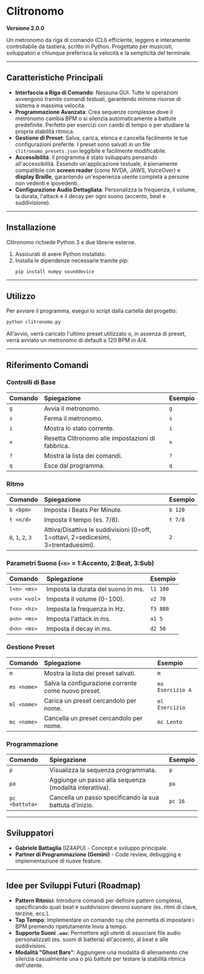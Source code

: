 # Clitronomo

**Versione 2.0.0**

Un metronomo da riga di comando (CLI) efficiente, leggero e interamente controllabile da tastiera, scritto in Python. Progettato per musicisti, sviluppatori e chiunque preferisca la velocità e la semplicità del terminale.

-----

## Caratteristiche Principali

  * **Interfaccia a Riga di Comando**: Nessuna GUI. Tutte le operazioni avvengono tramite comandi testuali, garantendo minime risorse di sistema e massima velocità.
  * **Programmazione Avanzata**: Crea sequenze complesse dove il metronomo cambia BPM o si silenzia automaticamente a battute predefinite. Perfetto per esercizi con cambi di tempo o per studiare la propria stabilità ritmica.
  * **Gestione di Preset**: Salva, carica, elenca e cancella facilmente le tue configurazioni preferite. I preset sono salvati in un file `clitronomo_presets.json` leggibile e facilmente modificabile.
  * **Accessibilità**: Il programma è stato sviluppato pensando all'accessibilità. Essendo un'applicazione testuale, è pienamente compatibile con **screen reader** (come NVDA, JAWS, VoiceOver) e **display Braille**, garantendo un'esperienza utente completa a persone non vedenti e ipovedenti.
  * **Configurazione Audio Dettagliata**: Personalizza la frequenza, il volume, la durata, l'attack e il decay per ogni suono (accento, beat e suddivisione).

-----

## Installazione

Clitronomo richiede Python 3 e due librerie esterne.

1.  Assicurati di avere Python installato.
2.  Installa le dipendenze necessarie tramite pip:
    ```bash
    pip install numpy sounddevice
    ```

-----

## Utilizzo

Per avviare il programma, esegui lo script dalla cartella del progetto:

```bash
python clitronomo.py
```

All'avvio, verrà caricato l'ultimo preset utilizzato o, in assenza di preset, verrà avviato un metronomo di default a 120 BPM in 4/4.

-----

## Riferimento Comandi

### Controlli di Base

| Comando | Spiegazione | Esempio |
| :--- | :--- | :--- |
| `g` | Avvia il metronomo. | `g` |
| `s` | Ferma il metronomo. | `s` |
| `i` | Mostra lo stato corrente. | `i` |
| `x` | Resetta Clitronomo alle impostazioni di fabbrica. | `x` |
| `?` | Mostra la lista dei comandi. | `?` |
| `q` | Esce dal programma. | `q` |

### Ritmo

| Comando | Spiegazione | Esempio |
| :--- | :--- | :--- |
| `b <bpm>` | Imposta i Beats Per Minute. | `b 120` |
| `t <n/d>` | Imposta il tempo (es. 7/8). | `t 7/8` |
| `0`, `1`, `2`, `3` | Attiva/Disattiva le suddivisioni (0=off, 1=ottavi, 2=sedicesimi, 3=trentaduesimi). | `2` |

### Parametri Suono (`<n>` = 1:Accento, 2:Beat, 3:Sub)

| Comando | Spiegazione | Esempio |
| :--- | :--- | :--- |
| `l<n> <ms>` | Imposta la durata del suono in ms. | `l1 100` |
| `v<n> <vol>`| Imposta il volume (0-100). | `v2 70` |
| `f<n> <hz>` | Imposta la frequenza in Hz. | `f3 880` |
| `a<n> <ms>` | Imposta l'attack in ms. | `a1 5` |
| `d<n> <ms>` | Imposta il decay in ms. | `d2 50` |

### Gestione Preset

| Comando | Spiegazione | Esempio |
| :--- | :--- | :--- |
| `m` | Mostra la lista dei preset salvati. | `m` |
| `ms <nome>` | Salva la configurazione corrente come nuovo preset. | `ms Esercizio A` |
| `ml <nome>` | Carica un preset cercandolo per nome. | `ml Esercizio` |
| `mc <nome>` | Cancella un preset cercandolo per nome. | `mc Lento` |

### Programmazione

| Comando | Spiegazione | Esempio |
| :--- | :--- | :--- |
| `p` | Visualizza la sequenza programmata. | `p` |
| `pa` | Aggiunge un passo alla sequenza (modalità interattiva). | `pa` |
| `pc <battuta>`| Cancella un passo specificando la sua battuta d'inizio. | `pc 16` |

-----

## Sviluppatori

  * **Gabriele Battaglia** (IZ4APU) - Concept e sviluppo principale.
  * **Partner di Programmazione (Gemini)** - Code review, debugging e implementazione di nuove feature.

-----

## Idee per Sviluppi Futuri (Roadmap)

  * **Pattern Ritmici**: Introdurre comandi per definire pattern complessi, specificando quali beat e suddivisioni devono suonare (es. ritmi di clave, terzine, ecc.).
  * **Tap Tempo**: Implementare un comando `tap` che permetta di impostare i BPM premendo ripetutamente Invio a tempo.
  * **Supporto Suoni `.wav`**: Permettere agli utenti di associare file audio personalizzati (es. suoni di batteria) all'accento, al beat e alle suddivisioni.
  * **Modalità "Ghost Bars"**: Aggiungere una modalità di allenamento che silenzia casualmente una o più battute per testare la stabilità ritmica dell'utente.